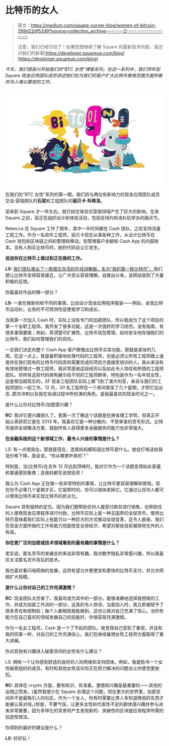 # 比特币的女人

> 原文：<https://medium.com/square-corner-blog/women-of-bitcoin-359d22df52d9?source=collection_archive---------2----------------------->

> 注意，我们已经行动了！如果您想继续了解 Square 的最新技术内容，请访问我们的新家[https://developer.squareup.com/blog](https://developer.squareup.com/blog)

*今天，我们很高兴开始我们的“BTC 女性”博客系列。在这一系列中，我们将听到 Square 现金应用团队成员讲述他们在为我们的客户扩大比特币使用范围方面所做的令人难以置信的工作。*

![](img/b2c3dbb89c4398761a1e87be7a4c2819.png)

在我们的“BTC 女性”系列的第一期，我们将与两位有影响力的现金应用团队成员交谈:营销团队的**石梁**和工程团队的**丽贝卡·科希洛**。

梁来到 Square 才一年左右，就已经在体验式营销领域产生了巨大的影响。在来 Square 之前，梁正在组织设计和体验活动，包括在纽约和洛杉矶举办的甜点节。

Rebecca 在 Square 工作了两年，其中一半时间都在 Cash 团队，之前支持流量工程工作。作为一名软件工程师，丽贝卡现在从事各种工作，从设计比特币在 Cash 钱包和区块链之间的管理和移动，到管理客户余额和 Cash App 的内部账本。当有人购买比特币时，她的代码会让它发生。

**说说你在比特币上做过和正在做的工作。**

**LS:** [我们团队推出了一款图文并茂的在线讲解器，名为“我的第一枚比特币”。](https://cash.app/bitcoin)我们想让比特币变得容易接近，让广大受众容易理解。自推出以来，该网站收到了大量积极的反馈。

你最喜欢作品的哪一部分？

**LS:** 一直在做新的和不同的事情，比如设计现金应用程序服装——例如，金箔比特币运动衫。业务的不可预测性促使我学习和成长。

当我第一次加入 Cash 时，实际上没有专门的加密团队，所以我成为了这个项目的第一个全职工程师。我开发了很多功能，这是一次很好的学习经历。没有指南，有很多事情要做；例如，弄清楚可扩展性，比特币钱包管理，如何安全地存储我们的比特币，我们如何管理我们的风险。

一旦我们决定向整个 Cash App 客户群推出比特币买卖功能，那就是紧张的几周。在这一点上，我是最积极地处理代码的工程师，也是必须让所有工程师跟上速度并在我们现有的比特币代码库和需要完成的项目方面接受培训的人。我从来没有有效地管理过一群工程师，我非常感谢这段经历以及如此令人惊叹和热情的工程师团队。将所有这些代码架构展示给不同的工程师群体，特别是作为一名年轻女性，这是相当超现实的。SF 现金工程团队实际上都飞到了澳大利亚，亲自与我们的工程师团队一起工作。12 月，20 名工程师在一个房间里呆了几个星期，才把它运出去..那次冲刺以及我在协调过程中所扮演的角色，是我最喜欢的现金时光之一。

是什么让你对比特币/加密感兴趣？

**RC:** 我对它感兴趣很久了。我第一次了解这个话题是在麻省理工学院，但真正开始认真研究它是在 2013 年。我喜欢它是一种分散的、不受审查的货币形式。比特币提供全球解决方案，鼓励所有人获得更多金融服务的能力也非常强大。

**在金融系统的这个新领域工作，最令人兴奋的事情是什么？**

LS: 有一点很突出，那就是现在，连我妈妈都知道比特币是什么。她会打电话给我说价格下降，我会说，“你从哪里听来的？”

特别是，当(比特币)在去年 12 月达到顶峰时，我对它作为一个话题变得如此普遍和普遍感到敬畏；连我妈都在说想投资！

我认为 Cash App 正在做一些非常特别的事情，让比特币更容易理解和使用。现在你不必等几个星期才买，它是即时的，你可以很快卖掉它。它通过让任何人都可以使用比特币来实现比特币的民主化。

Square 具有独特的定位，因为我们既帮助任何人接受付款并进行销售，也帮助任何人使用现金应用程序进行付款。比特币实际上是一种无国界的全球货币，使用比特币意味着我们实际上有能力以一种巨大的方式推动全球变革，这令人振奋。我们在现金方面所做的工作有能力彻底改变全球经济，希望对那些目前被排除在外的人有益。

**你在更广泛的加密或技术领域看到的最有趣的事情是什么？**

老实说，匿名货币的发展总的来说非常有趣。我对数字隐私非常感兴趣，所以我喜欢关注匿名货币背后的技术。

我也喜欢看闪电网络的发展，这将有望允许更便宜和更快的比特币支付，并允许网络扩大规模。

**是什么让你对自己的工作充满激情？**

**RC:** 现金团队太厉害了。我喜欢成为其中的一部分。能够准确地选择我想做的工作，并成为加密工作流的一部分，这真的令人惊讶。当我加入时，我立即被赋予了很多责任和控制权；每个人都相信我能做到，这也让我对自己充满了信心。当你有能力在自己喜欢的领域发展自己的技能时，你很容易充满激情。

作为一名女工程师，Cash 是一个了不起的团队。我觉得自己受到了重视，并且和我的同事一样，对自己的工作充满信心。我们在继续雇佣女性工程师方面取得了重大进展。

你对其他有兴趣进入秘密空间的女性有什么建议？

LS: 拥有一个让你感到舒适的良好的人际网络和支持团体。例如，我是脸书一个女性秘密组织的成员，有时和其他女性谈论你正在努力解决的问题会让你感觉更放松。

**RC:** 具体在 crypto 方面，要有知识，有准备。激情和兴趣是最重要的——其他的会随之而来。(虽然我很少在 Square 处理这个问题，但在更大的世界里，加密空间并不是最吸引人的社区。作为一个女人，你有时需要比男人多知道两倍的东西才能被认真对待。)但是，不要气馁，让更多女性和代表性不足的群体感兴趣并参与进来非常重要，因为多样化的背景将产生发现新的、突破性的区块链应用程序所需的创造性想法。

你得到的最好的建议是什么？

**LS:** 好好玩！